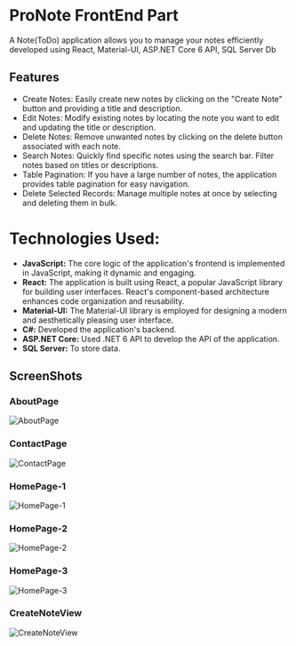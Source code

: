 # ProNote FrontEnd Part

A Note(ToDo) application allows you to manage your notes efficiently developed using React, Material-UI, ASP.NET Core 6 API, SQL Server Db


## Features

- Create Notes: Easily create new notes by clicking on the "Create Note" button and providing a title and description.
- Edit Notes: Modify existing notes by locating the note you want to edit and updating the title or description.
- Delete Notes: Remove unwanted notes by clicking on the delete button associated with each note.
- Search Notes: Quickly find specific notes using the search bar. Filter notes based on titles or descriptions.
- Table Pagination: If you have a large number of notes, the application provides table pagination for easy navigation.
- Delete Selected Records: Manage multiple notes at once by selecting and deleting them in bulk.

# Technologies Used:
- **JavaScript:** The core logic of the application's frontend is implemented in JavaScript, making it dynamic and engaging.
- **React:** The application is built using React, a popular JavaScript library for building user interfaces. React's component-based architecture enhances code organization and reusability.
- **Material-UI:** The Material-UI library is employed for designing a modern and aesthetically pleasing user interface.
- **C#:** Developed the application's backend.
- **ASP.NET Core:** Used .NET 6 API to develop the API of the application.
- **SQL Server:** To store data.

## ScreenShots
### AboutPage
![AboutPage](https://github.com/ishanGIT1995/pronote-frontend/assets/104643461/bcb5a7c6-e082-4b91-877c-b112cf5877db)

### ContactPage
![ContactPage](https://github.com/ishanGIT1995/pronote-frontend/assets/104643461/5c364ff1-b51b-4507-8658-f56827b64f27)

### HomePage-1
![HomePage-1](https://github.com/ishanGIT1995/pronote-frontend/assets/104643461/6a1011b6-0658-4075-8a38-0f8b00864e19)

### HomePage-2
![HomePage-2](https://github.com/ishanGIT1995/pronote-frontend/assets/104643461/51329752-2539-4beb-a491-43c128c70737)

### HomePage-3
![HomePage-3](https://github.com/ishanGIT1995/pronote-frontend/assets/104643461/2249b766-05e2-4cfe-a5fd-28d004b9234d)

### CreateNoteView
![CreateNoteView](https://github.com/ishanGIT1995/pronote-frontend/assets/104643461/5818eae3-c1a0-466b-ab6d-c17d2eae25a4)







